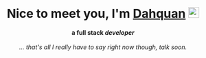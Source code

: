 <div align="center">
  <h1 style="margin-top: 0;">Nice to meet you, I'm <a href="https://hemant.codes">Dahquan</a> <img src="https://media.giphy.com/media/hvRJCLFzcasrR4ia7z/giphy.gif" width="25px"> </h1>
  <div><b>a full stack <i>developer</i></b></div>
  <br />
  <i>... that's all I really have to say right now though, talk soon.</i>
</div>
